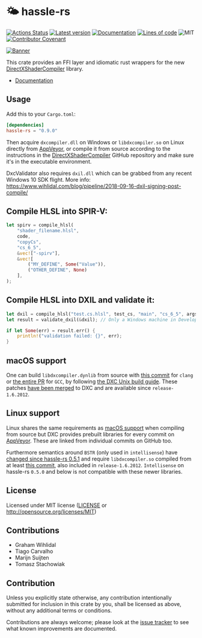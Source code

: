 🌤 hassle-rs
========
[![Actions Status](https://github.com/Traverse-Research/hassle-rs/workflows/Continuous%20integration/badge.svg)](https://github.com/Traverse-Research/hassle-rs/actions)
[![Latest version](https://img.shields.io/crates/v/hassle-rs.svg)](https://crates.io/crates/hassle-rs)
[![Documentation](https://docs.rs/hassle-rs/badge.svg)](https://docs.rs/hassle-rs)
[![Lines of code](https://tokei.rs/b1/github/Traverse-Research/hassle-rs)](https://github.com/Traverse-Research/hassle-rs)
![MIT](https://img.shields.io/badge/license-MIT-blue.svg)
[![Contributor Covenant](https://img.shields.io/badge/contributor%20covenant-v1.4%20adopted-ff69b4.svg)](../master/CODE_OF_CONDUCT.md)

[![Banner](banner.png)](https://traverseresearch.nl)

This crate provides an FFI layer and idiomatic rust wrappers for the new [DirectXShaderCompiler](https://github.com/Microsoft/DirectXShaderCompiler) library.

- [Documentation](https://docs.rs/hassle-rs)

## Usage

Add this to your `Cargo.toml`:

```toml
[dependencies]
hassle-rs = "0.9.0"
```

Then acquire `dxcompiler.dll` on Windows or `libdxcompiler.so` on Linux directly from [AppVeyor](https://ci.appveyor.com/project/antiagainst/directxshadercompiler/branch/master/artifacts), or compile it from source according to the instructions in the [DirectXShaderCompiler](https://github.com/Microsoft/DirectXShaderCompiler) GitHub repository and make sure it's in the executable environment.

DxcValidator also requires `dxil.dll` which can be grabbed from any recent Windows 10 SDK flight.
More info: https://www.wihlidal.com/blog/pipeline/2018-09-16-dxil-signing-post-compile/

## Compile HLSL into SPIR-V:

```rust
let spirv = compile_hlsl(
    "shader_filename.hlsl",
    code,
    "copyCs",
    "cs_6_5",
    &vec!["-spirv"],
    &vec![
        ("MY_DEFINE", Some("Value")),
        ("OTHER_DEFINE", None)
    ],
);
```

## Compile HLSL into DXIL and validate it:

```rust
let dxil = compile_hlsl("test.cs.hlsl", test_cs, "main", "cs_6_5", args, &[]).unwrap();
let result = validate_dxil(&dxil); // Only a Windows machine in Developer Mode can run non-validated DXIL

if let Some(err) = result.err() {
    println!("validation failed: {}", err);
}
```

## macOS support

One can build `libdxcompiler.dynlib` from source with [this commit](https://github.com/microsoft/DirectXShaderCompiler/pull/3062/commits/9f2b30aa333f22eed00bf37b3a9b94f5ff5d23fe) for `clang` or [the entire PR](https://github.com/microsoft/DirectXShaderCompiler/pull/3062) for `GCC`, by following [the DXC Unix build guide](https://github.com/microsoft/DirectXShaderCompiler/blob/master/docs/DxcOnUnix.rst#building-dxc). These patches [have been merged](https://github.com/microsoft/DirectXShaderCompiler/commit/af14220b45d3ce46e0bad51ce79655e41d07c478) to DXC and are available since `release-1.6.2012`.

## Linux support

Linux shares the same requirements as [macOS support](#macOS-support) when compiling from source but DXC provides prebuilt libraries for every commit on [AppVeyor](https://ci.appveyor.com/project/dnovillo/directxshadercompiler/history). These are linked from individual commits on GitHub too.

Furthermore semantics around `BSTR` (only used in `intellisense`) have [changed since hassle-rs 0.5.1](https://github.com/Traverse-Research/hassle-rs/commit/94670248cc01614c3a9c9f4d5288afb4040544bd) and require `libdxcompiler.so` compiled from at least [this commit](https://github.com/microsoft/DirectXShaderCompiler/commit/2ade6f84d6b95bfd96eec1d6d15e3aa3b519d180), also included in `release-1.6.2012`. `Intellisense` on hassle-rs `0.5.0` and below is not compatible with these newer libraries.

## License

Licensed under MIT license ([LICENSE](LICENSE) or http://opensource.org/licenses/MIT)

## Contributions

 - Graham Wihlidal
 - Tiago Carvalho
 - Marijn Suijten
 - Tomasz Stachowiak

## Contribution

Unless you explicitly state otherwise, any contribution intentionally submitted
for inclusion in this crate by you, shall be licensed as above, without any additional terms or conditions.

Contributions are always welcome; please look at the [issue tracker](https://github.com/Traverse-Research/hassle-rs/issues) to see what known improvements are documented.
